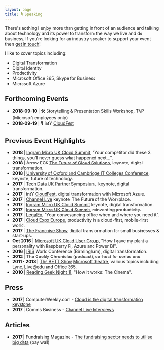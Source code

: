 ```yaml
---
layout: page
title: 🎙 Speaking
---
```


There's nothing I enjoy more than getting in front of an audience and talking about technology and its power to transform the way we live and do business. If you're looking for an industry speaker to support your event then <a href="http://jamesbmarshall.com/contact/">get in touch</a>!

I like to cover topics including:
<ul>
 	<li>Digital Transformation</li>
 	<li>Digital Identity</li>
 	<li>Productivity</li>
 	<li>Microsoft Office 365, Skype for Business</li>
 	<li>Microsoft Azure</li>
</ul>
<h2>Forthcoming Events</h2>
<ul>
 	<li><strong>2018-09-10</strong> | 🛠&nbsp;Storytelling &amp; Presentation Skills Workshop, TVP (Microsoft employees only)</li>
 	<li><strong>2018-09-19</strong> | 🎙 intY <a href="https://www.intycloudfest.com/">CloudFest</a></li>
</ul>
<h2>Previous Event Highlights</h2>
<ul>
 	<li><strong>2018</strong>&nbsp;| <a href="http://www.ingrammicrocloud.co.uk/cloud-summit-2018/">Ingram Micro UK Cloud Summit</a>, "Your competitor did these 3 things, you'll never guess what happened next...".</li>
 	<li><strong>2018</strong> | Arrow ECS <a href="https://www.youtube.com/watch?v=K9d0Ec3S01w&amp;feature=youtu.be">The Future of Cloud Solutions</a>, keynote, digital transformation.</li>
 	<li><strong>2018</strong> | <a href="http://www.thinks3.co.uk/citc-conference-ready-to-take-off-raf-hendon/">University of Oxford and Cambridge IT Colleges Conference</a>, keynote, future of technology.</li>
 	<li><strong>2017</strong> | <a href="http://www.techdata.co.uk/Pages/Start.aspx?p=Press%20Release&amp;c=Detail&amp;SystemPage=yes&amp;PId=1&amp;ID=453&amp;TemplateID=9&amp;AsClass=&amp;Vendor=&amp;MenuId=1109&amp;ParentMenuId=1273&amp;corpregionid=14&amp;Culture=en-GB&amp;REDIR=1">Tech Data UK Partner Symposium</a>,&nbsp; keynote, digital transformation.</li>
 	<li><strong>2017</strong> | intY <a href="https://www.intycloudfest.com/" target="_blank" rel="noopener">CloudFest</a>, digital transformation with Microsoft Azure.</li>
 	<li><strong>2017</strong> | <a href="http://www.channel-live.co.uk/seminars/the-future-of-the-workplace-keynote/" target="_blank" rel="noopener">Channel Live</a>&nbsp;keynote, The Future of the Workplace.</li>
 	<li><strong>2017</strong> | <a href="http://www.ingrammicrocloud.co.uk/uk-cloud-summit/" target="_blank" rel="noopener noreferrer">Ingram Micro UK Cloud Summit</a>&nbsp;keynote, digital transformation.</li>
 	<li><strong>2017</strong> | <a href="http://www.ingrammicrocloud.co.uk/uk-cloud-summit/" target="_blank" rel="noopener noreferrer">Ingram Micro UK Cloud Summit</a>, reinventing productivity.</li>
 	<li><strong>2017</strong> | <a href="http://www.legalex.co.uk/" target="_blank" rel="noopener noreferrer">LegalEx</a>, "Your conveyancing office when and where you need it".</li>
 	<li><strong>2017</strong> | <a href="http://www.cloudexpoeurope.com/" target="_blank" rel="noopener noreferrer">Cloud Expo Europe</a>, productivity in a cloud-first, mobile-first world.</li>
 	<li><strong>2017</strong> | <a href="https://www.thefranchiseshow.co.uk/" target="_blank" rel="noopener noreferrer">The Franchise Show</a>, digital transformation for small businesses &amp; start-ups.</li>
 	<li><strong>Oct 2016</strong> | <a href="http://www.mscug.com/event/mscugev02" target="_blank" rel="noopener noreferrer">Microsoft UK Cloud User Group</a>, "How I gave my plant a personality with Raspberry Pi, Azure and Power BI".</li>
 	<li><strong>2016</strong> | <a href="http://www.iris.co.uk/" target="_blank" rel="noopener noreferrer">IRIS</a> World Conference (Birmingham), digital transformation.</li>
 	<li><strong>2012</strong> | The Geekly Chronicles (podcast), co-host for series one.</li>
 	<li><strong>2011 - 2013</strong> | <a href="http://www.bettshow.com" target="_blank" rel="noopener noreferrer">The BETT Show</a> <a href="https://blogs.msdn.microsoft.com/teachers/?p=1853" target="_blank" rel="noopener noreferrer">Microsoft theatre</a>, various topics including Lync, Live@edu and Office 365.</li>
 	<li><strong>2010</strong> | <a href="http://lanyrd.com/2010/reading-geek-night-11/sgpp/" target="_blank" rel="noopener noreferrer">Reading Geek Night 11</a>, "How it works: The Cinema".</li>
</ul>
<h2>Press</h2>
<ul>
 	<li><strong>2017 | </strong>ComputerWeekly.com -<strong>&nbsp;</strong><a href="http://www.computerweekly.com/microscope/news/450418694/Cloud-is-the-digital-transformation-keystone">Cloud is the digital transformation keystone</a></li>
 	<li><strong>2017</strong> | Comms Business - <a href="https://commsbusiness.co.uk/news/channel-live-interviews-james-marshal-cto-for-smb-microsoft/">Channel Live Interviews</a></li>
</ul>
<h2>Articles</h2>
<ul>
 	<li><b>2017 | </b>Fundraising Magazine - <a href="https://www.civilsociety.co.uk/fundraising/james-marshall-the-fundraising-sector-needs-to-utilise-big-data.html">The fundraising sector needs to utilise big data</a>&nbsp;(pay wall)</li>
</ul>